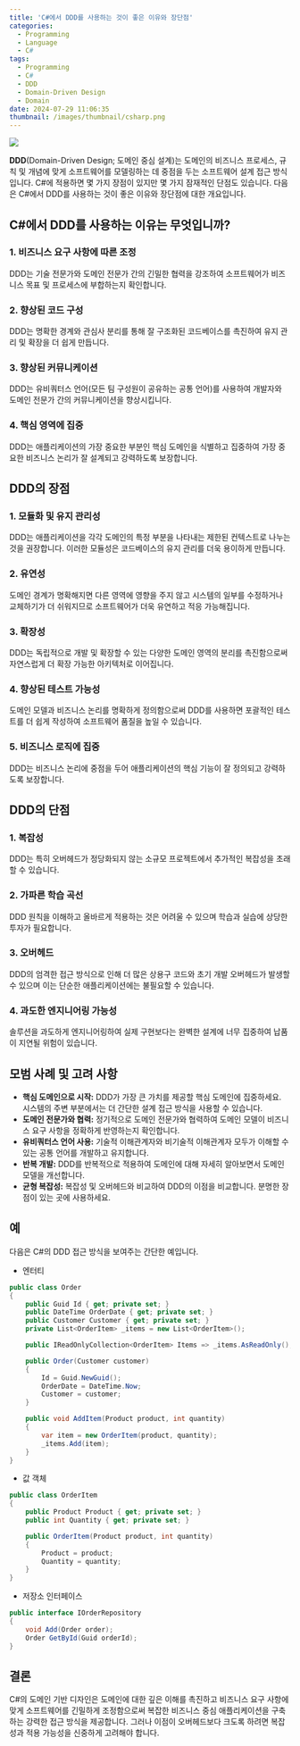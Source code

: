 ```yaml
---
title: 'C#에서 DDD를 사용하는 것이 좋은 이유와 장단점'
categories:
  - Programming
  - Language
  - C#
tags:
  - Programming
  - C#
  - DDD
  - Domain-Driven Design
  - Domain
date: 2024-07-29 11:06:35
thumbnail: /images/thumbnail/csharp.png
---
```


![](/images/header/csharp-9.png)

**DDD**(Domain-Driven Design; 도메인 중심 설계)는 도메인의 비즈니스 프로세스, 규칙 및 개념에 맞게 소프트웨어를 모델링하는 데 중점을 두는 소프트웨어 설계 접근 방식입니다. C#에 적용하면 몇 가지 장점이 있지만 몇 가지 잠재적인 단점도 있습니다. 다음은 C#에서 DDD를 사용하는 것이 좋은 이유와 장단점에 대한 개요입니다.

## C#에서 DDD를 사용하는 이유는 무엇입니까?

### 1. 비즈니스 요구 사항에 따른 조정

DDD는 기술 전문가와 도메인 전문가 간의 긴밀한 협력을 강조하여 소프트웨어가 비즈니스 목표 및 프로세스에 부합하는지 확인합니다.

### 2. 향상된 코드 구성

DDD는 명확한 경계와 관심사 분리를 통해 잘 구조화된 코드베이스를 촉진하여 유지 관리 및 확장을 더 쉽게 만듭니다.

### 3. 향상된 커뮤니케이션

DDD는 유비쿼터스 언어(모든 팀 구성원이 공유하는 공통 언어)를 사용하여 개발자와 도메인 전문가 간의 커뮤니케이션을 향상시킵니다.

### 4. 핵심 영역에 집중

DDD는 애플리케이션의 가장 중요한 부분인 핵심 도메인을 식별하고 집중하여 가장 중요한 비즈니스 논리가 잘 설계되고 강력하도록 보장합니다.

## DDD의 장점

### 1. 모듈화 및 유지 관리성

DDD는 애플리케이션을 각각 도메인의 특정 부분을 나타내는 제한된 컨텍스트로 나누는 것을 권장합니다. 이러한 모듈성은 코드베이스의 유지 관리를 더욱 용이하게 만듭니다.

### 2. 유연성

도메인 경계가 명확해지면 다른 영역에 영향을 주지 않고 시스템의 일부를 수정하거나 교체하기가 더 쉬워지므로 소프트웨어가 더욱 유연하고 적응 가능해집니다.

### 3. 확장성

DDD는 독립적으로 개발 및 확장할 수 있는 다양한 도메인 영역의 분리를 촉진함으로써 자연스럽게 더 확장 가능한 아키텍처로 이어집니다.

### 4. 향상된 테스트 가능성

도메인 모델과 비즈니스 논리를 명확하게 정의함으로써 DDD를 사용하면 포괄적인 테스트를 더 쉽게 작성하여 소프트웨어 품질을 높일 수 있습니다.

### 5. 비즈니스 로직에 집중

DDD는 비즈니스 논리에 중점을 두어 애플리케이션의 핵심 기능이 잘 정의되고 강력하도록 보장합니다.

## DDD의 단점

### 1. 복잡성

DDD는 특히 오버헤드가 정당화되지 않는 소규모 프로젝트에서 추가적인 복잡성을 초래할 수 있습니다.

### 2. 가파른 학습 곡선

DDD 원칙을 이해하고 올바르게 적용하는 것은 어려울 수 있으며 학습과 실습에 상당한 투자가 필요합니다.

### 3. 오버헤드

DDD의 엄격한 접근 방식으로 인해 더 많은 상용구 코드와 초기 개발 오버헤드가 발생할 수 있으며 이는 단순한 애플리케이션에는 불필요할 수 있습니다.

### 4. 과도한 엔지니어링 가능성

솔루션을 과도하게 엔지니어링하여 실제 구현보다는 완벽한 설계에 너무 집중하여 납품이 지연될 위험이 있습니다.

## 모범 사례 및 고려 사항

- **핵심 도메인으로 시작:** DDD가 가장 큰 가치를 제공할 핵심 도메인에 집중하세요. 시스템의 주변 부분에서는 더 간단한 설계 접근 방식을 사용할 수 있습니다.
- **도메인 전문가와 협력:** 정기적으로 도메인 전문가와 협력하여 도메인 모델이 비즈니스 요구 사항을 정확하게 반영하는지 확인합니다.
- **유비쿼터스 언어 사용:** 기술적 이해관계자와 비기술적 이해관계자 모두가 이해할 수 있는 공통 언어를 개발하고 유지합니다.
- **반복 개발:** DDD를 반복적으로 적용하여 도메인에 대해 자세히 알아보면서 도메인 모델을 개선합니다.
- **균형 복잡성:** 복잡성 및 오버헤드와 비교하여 DDD의 이점을 비교합니다. 분명한 장점이 있는 곳에 사용하세요.

## 예

다음은 C#의 DDD 접근 방식을 보여주는 간단한 예입니다.

- 엔터티

```csharp
public class Order
{
    public Guid Id { get; private set; }
    public DateTime OrderDate { get; private set; }
    public Customer Customer { get; private set; }
    private List<OrderItem> _items = new List<OrderItem>();

    public IReadOnlyCollection<OrderItem> Items => _items.AsReadOnly();

    public Order(Customer customer)
    {
        Id = Guid.NewGuid();
        OrderDate = DateTime.Now;
        Customer = customer;
    }

    public void AddItem(Product product, int quantity)
    {
        var item = new OrderItem(product, quantity);
        _items.Add(item);
    }
}
```

- 값 객체

```csharp
public class OrderItem
{
    public Product Product { get; private set; }
    public int Quantity { get; private set; }

    public OrderItem(Product product, int quantity)
    {
        Product = product;
        Quantity = quantity;
    }
}
```

- 저장소 인터페이스

```csharp
public interface IOrderRepository
{
    void Add(Order order);
    Order GetById(Guid orderId);
}
```

## 결론

C#의 도메인 기반 디자인은 도메인에 대한 깊은 이해를 촉진하고 비즈니스 요구 사항에 맞게 소프트웨어를 긴밀하게 조정함으로써 복잡한 비즈니스 중심 애플리케이션을 구축하는 강력한 접근 방식을 제공합니다. 그러나 이점이 오버헤드보다 크도록 하려면 복잡성과 적용 가능성을 신중하게 고려해야 합니다.
